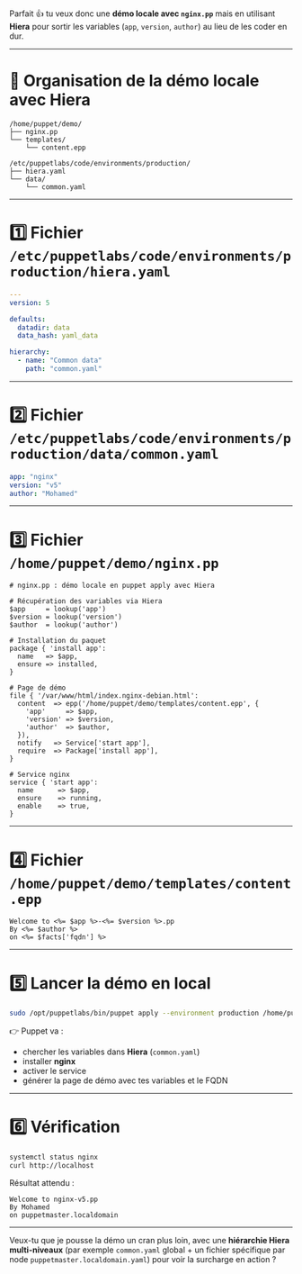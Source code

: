 Parfait 👍 tu veux donc une **démo locale avec `nginx.pp`** mais en utilisant **Hiera** pour sortir les variables (`app`, `version`, `author`) au lieu de les coder en dur.

---

# 📂 Organisation de la démo locale avec Hiera

```
/home/puppet/demo/
├── nginx.pp
└── templates/
    └── content.epp

/etc/puppetlabs/code/environments/production/
├── hiera.yaml
└── data/
    └── common.yaml
```

---

# 1️⃣ Fichier `/etc/puppetlabs/code/environments/production/hiera.yaml`

```yaml
---
version: 5

defaults:
  datadir: data
  data_hash: yaml_data

hierarchy:
  - name: "Common data"
    path: "common.yaml"
```

---

# 2️⃣ Fichier `/etc/puppetlabs/code/environments/production/data/common.yaml`

```yaml
app: "nginx"
version: "v5"
author: "Mohamed"
```

---

# 3️⃣ Fichier `/home/puppet/demo/nginx.pp`

```puppet
# nginx.pp : démo locale en puppet apply avec Hiera

# Récupération des variables via Hiera
$app     = lookup('app')
$version = lookup('version')
$author  = lookup('author')

# Installation du paquet
package { 'install app':
  name   => $app,
  ensure => installed,
}

# Page de démo
file { '/var/www/html/index.nginx-debian.html':
  content  => epp('/home/puppet/demo/templates/content.epp', {
    'app'     => $app,
    'version' => $version,
    'author'  => $author,
  }),
  notify   => Service['start app'],
  require  => Package['install app'],
}

# Service nginx
service { 'start app':
  name      => $app,
  ensure    => running,
  enable    => true,
}
```

---

# 4️⃣ Fichier `/home/puppet/demo/templates/content.epp`

```epp
Welcome to <%= $app %>-<%= $version %>.pp
By <%= $author %>
on <%= $facts['fqdn'] %>
```

---

# 5️⃣ Lancer la démo en local

```bash
sudo /opt/puppetlabs/bin/puppet apply --environment production /home/puppet/demo/templates/demo-template.pp
```

👉 Puppet va :

* chercher les variables dans **Hiera** (`common.yaml`)
* installer **nginx**
* activer le service
* générer la page de démo avec tes variables et le FQDN

---

# 6️⃣ Vérification

```bash
systemctl status nginx
curl http://localhost
```

Résultat attendu :

```
Welcome to nginx-v5.pp
By Mohamed
on puppetmaster.localdomain
```

---

Veux-tu que je pousse la démo un cran plus loin, avec une **hiérarchie Hiera multi-niveaux** (par exemple `common.yaml` global + un fichier spécifique par node `puppetmaster.localdomain.yaml`) pour voir la surcharge en action ?
